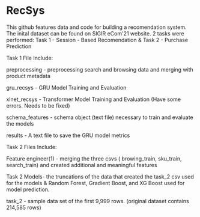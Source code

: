 # RecSys

This github features data and code for building a recomendation system. The inital dataset can be found on SIGIR eCom'21 website. 
 2 tasks were performed: Task 1 - Session - Based Recomendation & Task 2 - Purchase Prediction 
 
 Task 1 File Include: 
 
 preprocessing - preprocessing search and browsing data and merging with product metadata
 
 gru_recsys - GRU Model Training and Evaluation
 
 xlnet_recsys - Transformer Model Training and Evaluation (Have some errors. Needs to be fixed)
 
 schema_features - schema object (text file) necessary to train and evaluate the models
 
 results - A text file to save the GRU model metrics
 
 
 Task 2 Files Include:
 
 
 
 Feature engineer(1) - merging the three csvs ( browing_train, sku_train, search_train) and created additional and meaningful features
 
 Task 2 Models- the truncations of the data that created the task_2 csv used for the models & Random Forest, Gradient Boost, and XG Boost used for model prediction. 
 
 task_2 - sample data set of the first 9,999 rows. (original dataset contains 214,585 rows) 
